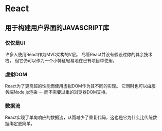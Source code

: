 # React
## 用于构建用户界面的JAVASCRIPT库

### 仅仅是UI
许多人使用React作为MVC架构的V层。 尽管React并没有假设过你的其余技术栈， 但它仍可以作为一个小特征轻易地在已有项目中使用。

### 虚拟DOM
React为了更高超的性能而使用虚拟DOM作为其不同的实现。 它同时也可以由服务端Node.js渲染 － 而不需要过重的浏览器DOM支持。

### 数据流
React实现了单向响应的数据流，从而减少了重复代码，这也是它为什么比传统数据绑定更简单。